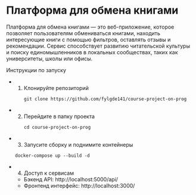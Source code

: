 # Платформа для обмена книгами
Платформа для обмена книгами — это веб-приложение, которое позволяет пользователям обмениваться книгами, находить интересующие книги с помощью фильтров, оставлять отзывы и рекомендации. Сервис способствует развитию читательской культуры и поиску единомышленников в локальных сообществах, таких как университеты, школы или офисы.

Инструкции по запуску

- 1. Клонируйте репозиторий
     ```
     git clone https://github.com/fylgde141/course-project-on-prog
     ```

- 2. Перейдите в папку проекта
     ```
     cd course-project-on-prog
     ```

- 3. Запусите сборку и поднимите контейнеры
    ```
    docker-compose up --build -d
    ```

- 4. Доступ к сервисам
    - Бэкенд API: http://localhost:5000/api/
    - Фронтенд интерфейс: http://localhost:3000/
